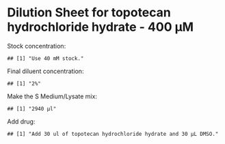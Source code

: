 



Dilution Sheet for topotecan hydrochloride hydrate - 400 µM
========================================================



Stock concentration:


```
## [1] "Use 40 mM stock."
```


Final diluent concentration:


```
## [1] "2%"
```


Make the S Medium/Lysate mix:


```
## [1] "2940 µl"
```


Add drug:


```
## [1] "Add 30 ul of topotecan hydrochloride hydrate and 30 µL DMSO."
```


